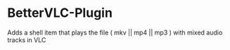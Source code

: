 # BetterVLC-Plugin
Adds a shell item that plays the file ( mkv || mp4 || mp3 ) with mixed audio tracks in VLC
